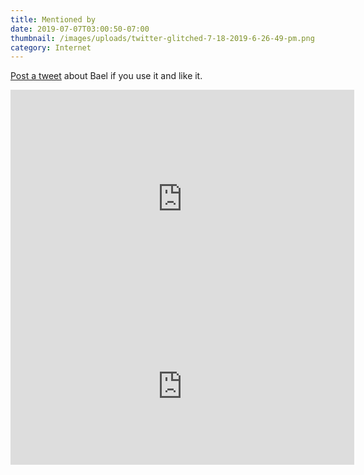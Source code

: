 ```yaml
---
title: Mentioned by
date: 2019-07-07T03:00:50-07:00
thumbnail: /images/uploads/twitter-glitched-7-18-2019-6-26-49-pm.png
category: Internet
---
```

[Post a tweet](http://twitter.com/home?status=Bael%20Theme%20is%20a%20great%20theme%20for%20%40netlifycms%20https%3A%2F%2Fbael-theme.jake101.com%20via%20@jasperketone) about Bael if you use it and like it.

<iframe border=0 frameborder=0 height=350 width=550 
 src="https://twitframe.com/show?url=https%3A%2F%2Ftwitter.com%2Fsarah_edo%2Fstatus%2F1132779718598512640"></iframe>

<iframe border=0 frameborder=0 height=250 width=550 
 src="https://twitframe.com/show?url=https%3A%2F%2Ftwitter.com%2Fmugas11%2Fstatus%2F1148682323711451137"></iframe>

